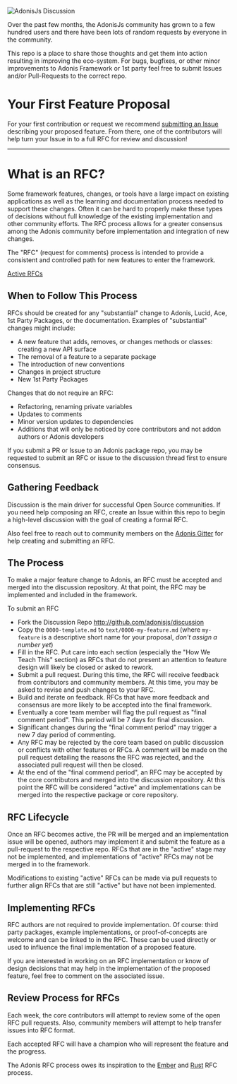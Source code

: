 ![AdonisJs Discussion](https://cloud.githubusercontent.com/assets/2793951/20223951/43af9f1e-a83c-11e6-8275-acd669c425f5.png)

Over the past few months, the AdonisJs community has grown to a few hundred users and there have been lots of random requests by everyone in the community.

This repo is a place to share those thoughts and get them into action resulting in improving the eco-system.
For bugs, bugfixes, or other minor improvements to Adonis Framework or 1st party feel free to submit Issues and/or Pull-Requests to the correct repo.

# Your First Feature Proposal

For your first contribution or request we recommend [submitting an Issue](https://github.com/adonisjs/discussion/issues/new) describing your proposed feature.
From there, one of the contributors will help turn your Issue in to a full RFC for review and discussion!

---

# What is an RFC?

Some framework features, changes, or tools have a large impact on existing applications as well as the learning and documentation process needed to support these changes.
Often it can be hard to properly make these types of decisions without full knowledge of the existing implementation and other community efforts.
The RFC process allows for a greater consensus among the Adonis community before implementation and integration of new changes.

The "RFC" (request for comments) process is intended to provide a consistent and controlled path for new features to enter the framework.

[Active RFCs](https://github.com/adonisjs/discussion/pulls)

## When to Follow This Process

RFCs should be created for any "substantial" change to Adonis, Lucid, Ace, 1st Party Packages, or the documentation.
Examples of "substantial" changes might include:

* A new feature that adds, removes, or changes methods or classes: creating a new API surface
* The removal of a feature to a separate package
* The introduction of new conventions
* Changes in project structure
* New 1st Party Packages

Changes that do not require an RFC:

* Refactoring, renaming private variables
* Updates to comments
* Minor version updates to dependencies
* Additions that will only be noticed by core contributors and not addon authors or Adonis developers

If you submit a PR or Issue to an Adonis package repo, you may be requested to submit an RFC or issue to the discussion thread first to ensure consensus.

## Gathering Feedback

Discussion is the main driver for successful Open Source communities.
If you need help composing an RFC, create an Issue within this repo to begin a high-level discussion with the goal of creating a formal RFC.

Also feel free to reach out to community members on the [Adonis Gitter](https://gitter.im/adonisjs/adonis-framework) for help creating and submitting an RFC.

## The Process

To make a major feature change to Adonis, an RFC must be accepted and merged into the discussion repository.
At that point, the RFC may be implemented and included in the framework.

To submit an RFC

* Fork the Discussion Repo http://github.com/adonisjs/discussion
* Copy the `0000-template.md` to `text/0000-my-feature.md` (where `my-feature` is a descriptive short name for your proposal, *don't assign a number yet*)
* Fill in the RFC. Put care into each section (especially the "How We Teach This" section) as RFCs that do not present an attention to feature design will likely be closed or asked to rework.
* Submit a pull request. During this time, the RFC will receive feedback from contributors and community members. At this time, you may be asked to revise and push changes to your RFC.
* Build and iterate on feedback. RFCs that have more feedback and consensus are more likely to be accepted into the final framework.
* Eventually a core team member will flag the pull request as "final comment period". This period will be 7 days for final discussion.
* Significant changes during the "final comment period" may trigger a new 7 day period of commenting.
* Any RFC may be rejected by the core team based on public discussion or conflicts with other features or RFCs. A comment will be made on the pull request detailing the reasons the RFC was rejected, and the associated pull request will then be closed.
* At the end of the "final commend period", an RFC may be accepted by the core contributors and merged into the discussion repository. At this point the RFC will be considered "active" and implementations can be merged into the respective package or core repository.

## RFC Lifecycle

Once an RFC becomes active, the PR will be merged and an implementation issue will be opened, authors may implement it and submit the feature as a pull-request to the respective repo.
RFCs that are in the "active" stage may not be implemented, and implementations of "active" RFCs may not be merged in to the framework.

Modifications to existing "active" RFCs can be made via pull requests to further align RFCs that are still "active" but have not been implemented.

## Implementing RFCs

RFC authors are not required to provide implementation.
Of course: third party packages, example implementations, or proof-of-concepts are welcome and can be linked to in the RFC.
These can be used directly or used to influence the final implementation of a proposed feature.

If you are interested in working on an RFC implementation or know of design decisions that may help in the implementation of the proposed feature, feel free to comment on the associated issue.

## Review Process for RFCs

Each week, the core contributors will attempt to review some of the open RFC pull requests.
Also, community members will attempt to help transfer issues into RFC format.

Each accepted RFC will have a champion who will represent the feature and the progress.

The Adonis RFC process owes its inspiration to the [Ember](https://github.com/emberjs/rfcs) and [Rust](https://github.com/rust-lang/rfcs) RFC process.
